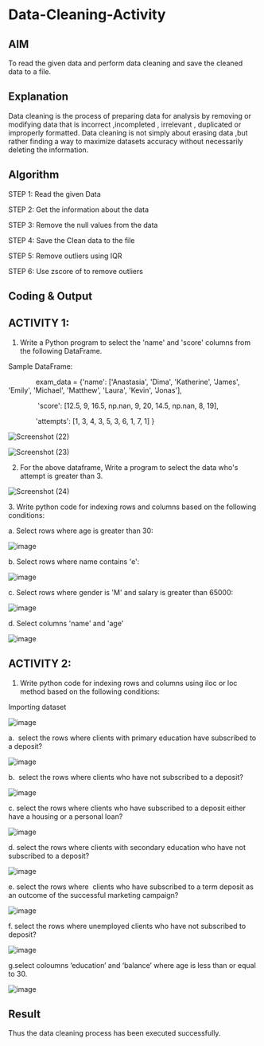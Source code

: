 # Data-Cleaning-Activity

## AIM

To read the given data and perform data cleaning and save the cleaned data to a file.

## Explanation

Data cleaning is the process of preparing data for analysis by removing or modifying data that is incorrect ,incompleted , irrelevant , duplicated or improperly formatted. Data cleaning is not simply about erasing data ,but rather finding a way to maximize datasets accuracy without necessarily deleting the information.

## Algorithm

STEP 1: Read the given Data

STEP 2: Get the information about the data

STEP 3: Remove the null values from the data

STEP 4: Save the Clean data to the file

STEP 5: Remove outliers using IQR

STEP 6: Use zscore of to remove outliers

## Coding & Output

## ACTIVITY 1:

1. Write a Python program to select the 'name' and 'score' columns from the following DataFrame.

Sample DataFrame:

              exam_data = {'name': ['Anastasia', 'Dima', 'Katherine', 'James', 'Emily', 'Michael', 'Matthew', 'Laura', 'Kevin', 'Jonas'],

               'score': [12.5, 9, 16.5, np.nan, 9, 20, 14.5, np.nan, 8, 19],

              'attempts': [1, 3, 4, 3, 5, 3, 6, 1, 7, 1] } 


![Screenshot (22)](https://github.com/user-attachments/assets/4901c467-0568-42e3-b6fa-5aeb1e1517e1)

![Screenshot (23)](https://github.com/user-attachments/assets/cdb7efd9-a109-4f59-b9eb-0529a88497c8)

2. For the above dataframe, Write a program to select the data who's attempt is greater than 3.

![Screenshot (24)](https://github.com/user-attachments/assets/ac68aa19-d84e-4856-a33e-e92742140d7b)

3. Write python code for indexing rows and columns based on the following conditions:

a. Select rows where age is greater than 30:

![image](https://github.com/user-attachments/assets/479119ea-e01f-47d9-9c0b-b9527bf46523)

b. Select rows where name contains 'e':

![image](https://github.com/user-attachments/assets/2dbbe3ae-36ab-4144-a4d8-73ad934b2689)

c. Select rows where gender is 'M' and salary is greater than 65000:

![image](https://github.com/user-attachments/assets/90a24c46-dcbb-4290-93e4-37c125312b2e)

d. Select columns 'name' and 'age' 

![image](https://github.com/user-attachments/assets/bd24036a-1c07-4d3b-9009-70975f3a284b)

## ACTIVITY 2:

1. Write python code for indexing rows and columns using iloc or loc method based on the following conditions:

Importing dataset

![image](https://github.com/user-attachments/assets/7879051e-7636-4360-b252-a438a9ba18b2)

a.  select the rows where clients with primary education have subscribed to a deposit?

![image](https://github.com/user-attachments/assets/22333e19-7e93-4fe2-bc3a-665182923c26)

b.  select the rows where clients who have not subscribed to a deposit?

![image](https://github.com/user-attachments/assets/fb4ce3e5-f480-4186-a007-48ce6254b8fb)

c. select the rows where clients who have subscribed to a deposit either have a housing or a personal loan?

![image](https://github.com/user-attachments/assets/a2d5cb81-e5ce-4824-bdb0-15cd5e027c59)

d. select the rows where clients with secondary education who have not subscribed to a deposit?

![image](https://github.com/user-attachments/assets/fe9ee2d0-e6be-4261-b0a7-e44ca613d891)

e. select the rows where  clients who have subscribed to a term deposit as an outcome of the successful marketing campaign?

![image](https://github.com/user-attachments/assets/7b7a3d60-c675-4fd6-9bd6-8b054ab9a03a)

f. select the rows where unemployed clients who have not subscribed to deposit?

![image](https://github.com/user-attachments/assets/c8e11d6a-8d9a-4e68-a9ea-e94538e7e457)


g.select coloumns ‘education’ and ‘balance’ where age is less than or equal to 30.

![image](https://github.com/user-attachments/assets/41eddfa8-c81e-4f66-906f-ee7b5364b615)

## Result
Thus the data cleaning process has been executed successfully.


